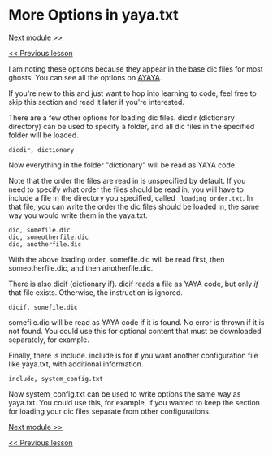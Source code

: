 # More Options in yaya.txt

[Next module >>](https://github.com/Zichqec/YAYA_Fundamentals/blob/main/Module%201%20-%20Basic%20Building%20Blocks/00%20-%20Function%20Structure.md)

[<< Previous lesson](https://github.com/Zichqec/YAYA_Fundamentals/blob/main/Module%200%20-%20Overview/02%20-%20Initial%20Setup.md)

I am noting these options because they appear in the base dic files for most ghosts. You can see all the options on [AYAYA](https://emily.shillest.net/ayaya/index.php?cmd=read&page=%E3%83%9E%E3%83%8B%E3%83%A5%E3%82%A2%E3%83%AB%2F%E6%96%87%E6%B3%95%2F1.%E5%9F%BA%E7%A4%8E%E8%A8%AD%E5%AE%9A).

If you're new to this and just want to hop into learning to code, feel free to skip this section and read it later if you're interested.

There are a few other options for loading dic files. dicdir (dictionary directory) can be used to specify a folder, and all dic files in the specified folder will be loaded.

```
dicdir, dictionary
```

Now everything in the folder "dictionary" will be read as YAYA code.

Note that the order the files are read in is unspecified by default. If you need to specify what order the files should be read in, you will have to include a file in the directory you specified, called `_loading_order.txt`. In that file, you can write the order the dic files should be loaded in, the same way you would write them in the yaya.txt.

```
dic, somefile.dic
dic, someotherfile.dic
dic, anotherfile.dic
```

With the above loading order, somefile.dic will be read first, then someotherfile.dic, and then anotherfile.dic.


There is also dicif (dictionary if). dicif reads a file as YAYA code, but only _if_ that file exists. Otherwise, the instruction is ignored.

```
dicif, somefile.dic
```

somefile.dic will be read as YAYA code if it is found. No error is thrown if it is not found. You could use this for optional content that must be downloaded separately, for example.


Finally, there is include. include is for if you want another configuration file like yaya.txt, with additional information.

```
include, system_config.txt
```

Now system_config.txt can be used to write options the same way as yaya.txt. You could use this, for example, if you wanted to keep the section for loading your dic files separate from other configurations.

[Next module >>](https://github.com/Zichqec/YAYA_Fundamentals/blob/main/Module%201%20-%20Basic%20Building%20Blocks/00%20-%20Function%20Structure.md)

[<< Previous lesson](https://github.com/Zichqec/YAYA_Fundamentals/blob/main/Module%200%20-%20Overview/02%20-%20Initial%20Setup.md)
